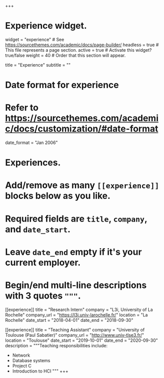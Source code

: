 +++
# Experience widget.
widget = "experience"  # See https://sourcethemes.com/academic/docs/page-builder/
headless = true  # This file represents a page section.
active = true  # Activate this widget? true/false
weight = 40  # Order that this section will appear.

title = "Experience"
subtitle = ""

# Date format for experience
#   Refer to https://sourcethemes.com/academic/docs/customization/#date-format
date_format = "Jan 2006"

# Experiences.
#   Add/remove as many `[[experience]]` blocks below as you like.
#   Required fields are `title`, `company`, and `date_start`.
#   Leave `date_end` empty if it's your current employer.
#   Begin/end multi-line descriptions with 3 quotes `"""`.
[[experience]]
  title = "Research Intern"
  company = "L3i, University of La Rochelle"
  company_url = "https://l3i.univ-larochelle.fr/"
  location = "La Rochelle"
  date_start = "2018-04-01"
  date_end = "2018-09-30"

[[experience]]
  title = "Teaching Assistant"
  company = "University of Toulouse (Paul Sabatier)"
  company_url = "http://www.univ-tlse3.fr/"
  location = "Toulouse"
  date_start = "2019-10-01"
  date_end = "2020-09-30"
  description = """Teaching responsibilities include:
  
  * Network
  * Database systems
  * Project C
  * Introduction to HCI
"""
+++
